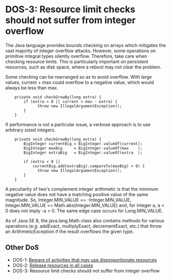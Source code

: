 # DOS-3: Resource limit checks should not suffer from integer overflow
The Java language provides bounds checking on arrays which mitigates the vast majority of integer overflow attacks. However, some operations on primitive integral types silently overflow. Therefore, take care when checking resource limits. This is particularly important on persistent resources, such as disk space, where a reboot may not clear the problem.

Some checking can be rearranged so as to avoid overflow. With large values, current + max could overflow to a negative value, which would always be less than max.

        private void checkGrowBy(long extra) {
            if (extra < 0 || current > max - extra) {
                  throw new IllegalArgumentException();
            }
        }

If performance is not a particular issue, a verbose approach is to use arbitrary sized integers.

        private void checkGrowBy(long extra) {
            BigInteger currentBig = BigInteger.valueOf(current);
            BigInteger maxBig     = BigInteger.valueOf(max    );
            BigInteger extraBig   = BigInteger.valueOf(extra  );

            if (extra < 0 ||
                currentBig.add(extraBig).compareTo(maxBig) > 0) {
                  throw new IllegalArgumentException();
            }
        }

A peculiarity of two's complement integer arithmetic is that the minimum negative value does not have a matching positive value of the same magnitude. So, Integer.MIN_VALUE == -Integer.MIN_VALUE, Integer.MIN_VALUE == Math.abs(Integer.MIN_VALUE) and, for integer a, a < 0 does not imply -a > 0. The same edge case occurs for Long.MIN_VALUE.

As of Java SE 8, the java.lang.Math class also contains methods for various operations (e.g. addExact, multiplyExact, decrementExact, etc.) that throw an ArithmeticException if the result overflows the given type.



## Other DoS
 - DOS-1: [Beware of activities that may use disproportionate resources](../g11)
 - DOS-2: [Release resources in all cases](../g12)
 - DOS-3: Resource limit checks should not suffer from integer overflow